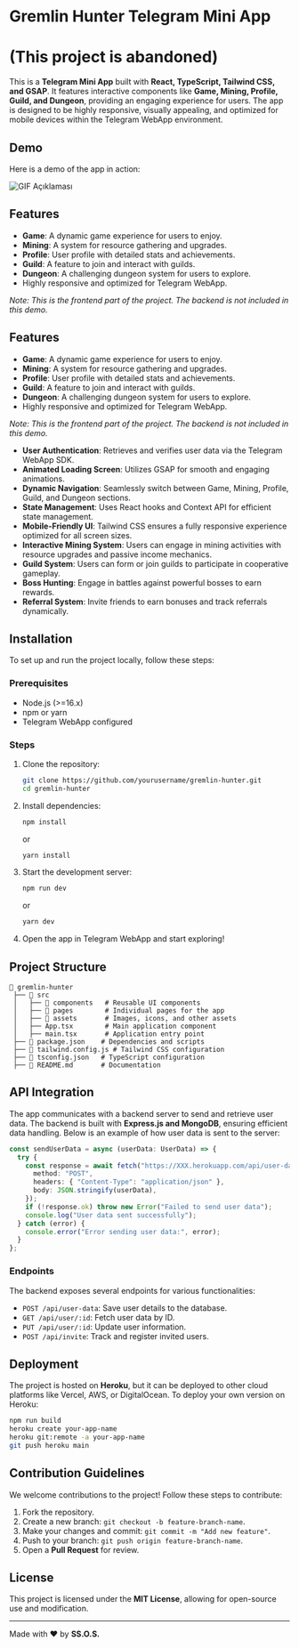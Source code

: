 # Gremlin Hunter Telegram Mini App 
# (This project is abandoned)

This is a **Telegram Mini App** built with **React, TypeScript, Tailwind CSS, and GSAP**. It features interactive components like **Game, Mining, Profile, Guild, and Dungeon**, providing an engaging experience for users. The app is designed to be highly responsive, visually appealing, and optimized for mobile devices within the Telegram WebApp environment.

## Demo

Here is a demo of the app in action:

![GIF Açıklaması](https://github.com/sixtyonestorm/grmfront/blob/master/0207.gif)

## Features

- **Game**: A dynamic game experience for users to enjoy.
- **Mining**: A system for resource gathering and upgrades.
- **Profile**: User profile with detailed stats and achievements.
- **Guild**: A feature to join and interact with guilds.
- **Dungeon**: A challenging dungeon system for users to explore.
- Highly responsive and optimized for Telegram WebApp.

*Note: This is the frontend part of the project. The backend is not included in this demo.*

## Features

- **Game**: A dynamic game experience for users to enjoy.
- **Mining**: A system for resource gathering and upgrades.
- **Profile**: User profile with detailed stats and achievements.
- **Guild**: A feature to join and interact with guilds.
- **Dungeon**: A challenging dungeon system for users to explore.
- Highly responsive and optimized for Telegram WebApp.

*Note: This is the frontend part of the project. The backend is not included in this demo.*

- **User Authentication**: Retrieves and verifies user data via the Telegram WebApp SDK.
- **Animated Loading Screen**: Utilizes GSAP for smooth and engaging animations.
- **Dynamic Navigation**: Seamlessly switch between Game, Mining, Profile, Guild, and Dungeon sections.
- **State Management**: Uses React hooks and Context API for efficient state management.
- **Mobile-Friendly UI**: Tailwind CSS ensures a fully responsive experience optimized for all screen sizes.
- **Interactive Mining System**: Users can engage in mining activities with resource upgrades and passive income mechanics.
- **Guild System**: Users can form or join guilds to participate in cooperative gameplay.
- **Boss Hunting**: Engage in battles against powerful bosses to earn rewards.
- **Referral System**: Invite friends to earn bonuses and track referrals dynamically.

## Installation

To set up and run the project locally, follow these steps:

### Prerequisites

- Node.js (>=16.x)
- npm or yarn
- Telegram WebApp configured

### Steps

1. Clone the repository:
   ```sh
   git clone https://github.com/yourusername/gremlin-hunter.git
   cd gremlin-hunter
   ```
2. Install dependencies:
   ```sh
   npm install
   ```
   or
   ```sh
   yarn install
   ```
3. Start the development server:
   ```sh
   npm run dev
   ```
   or
   ```sh
   yarn dev
   ```
4. Open the app in Telegram WebApp and start exploring!

## Project Structure

```
📂 gremlin-hunter
 ├── 📁 src
 │   ├── 📁 components   # Reusable UI components
 │   ├── 📁 pages        # Individual pages for the app
 │   ├── 📁 assets       # Images, icons, and other assets
 │   ├── App.tsx        # Main application component
 │   ├── main.tsx       # Application entry point
 ├── 📄 package.json    # Dependencies and scripts
 ├── 📄 tailwind.config.js # Tailwind CSS configuration
 ├── 📄 tsconfig.json   # TypeScript configuration
 ├── 📄 README.md       # Documentation
```

## API Integration

The app communicates with a backend server to send and retrieve user data. The backend is built with **Express.js and MongoDB**, ensuring efficient data handling. Below is an example of how user data is sent to the server:

```ts
const sendUserData = async (userData: UserData) => {
  try {
    const response = await fetch("https://XXX.herokuapp.com/api/user-data", {
      method: "POST",
      headers: { "Content-Type": "application/json" },
      body: JSON.stringify(userData),
    });
    if (!response.ok) throw new Error("Failed to send user data");
    console.log("User data sent successfully");
  } catch (error) {
    console.error("Error sending user data:", error);
  }
};
```

### Endpoints

The backend exposes several endpoints for various functionalities:

- `POST /api/user-data`: Save user details to the database.
- `GET /api/user/:id`: Fetch user data by ID.
- `PUT /api/user/:id`: Update user information.
- `POST /api/invite`: Track and register invited users.

## Deployment

The project is hosted on **Heroku**, but it can be deployed to other cloud platforms like Vercel, AWS, or DigitalOcean. To deploy your own version on Heroku:

```sh
npm run build
heroku create your-app-name
heroku git:remote -a your-app-name
git push heroku main
```

## Contribution Guidelines

We welcome contributions to the project! Follow these steps to contribute:

1. Fork the repository.
2. Create a new branch: `git checkout -b feature-branch-name`.
3. Make your changes and commit: `git commit -m "Add new feature"`.
4. Push to your branch: `git push origin feature-branch-name`.
5. Open a **Pull Request** for review.

## License

This project is licensed under the **MIT License**, allowing for open-source use and modification.

---

Made with ❤️ by **SS.O.S.**

